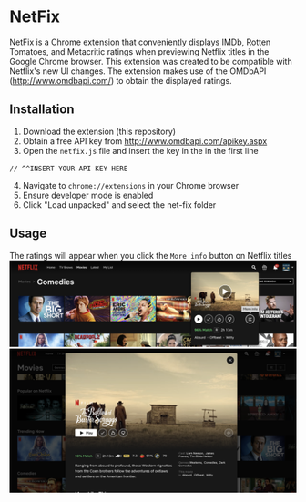 # NetFix
NetFix is a Chrome extension that conveniently displays IMDb, Rotten Tomatoes, and Metacritic ratings when previewing Netflix titles in the Google Chrome browser. This extension was created to be compatible with Netflix's new UI changes. The extension makes use of the OMDbAPI (http://www.omdbapi.com/) to obtain the displayed ratings.

## Installation
1. Download the extension (this repository)
2. Obtain a free API key from http://www.omdbapi.com/apikey.aspx
3. Open the `netfix.js` file and insert the key in the in the first line
```var api_key = "1aa1a11a";
// ^^INSERT YOUR API KEY HERE
```
4. Navigate to `chrome://extensions` in your Chrome browser
5. Ensure developer mode is enabled
6. Click "Load unpacked" and select the net-fix folder

## Usage
The ratings will appear when you click the `More info` button on Netflix titles
![Demo](screenshots/demo1.png)
![Demo](screenshots/demo2.png)
